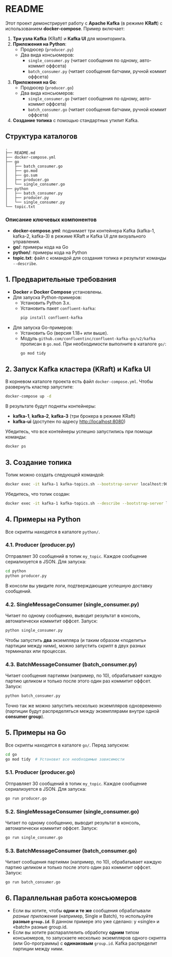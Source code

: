 # README

Этот проект демонстрирует работу с **Apache Kafka** (в режиме **KRaft**) с использованием **docker-compose**. Пример включает:

1. **Три узла Kafka** (KRaft) и **Kafka UI** для мониторинга.
2. **Приложения на Python**:
   - Продюсер (`producer.py`)
   - Два вида консьюмеров:
     - `single_consumer.py` (читает сообщения по одному, авто-коммит оффсета)
     - `batch_consumer.py` (читает сообщения батчами, ручной коммит оффсета)
3. **Приложения на Go**:
   - Продюсер (`producer.go`)
   - Два вида консьюмеров:
     - `single_consumer.go` (читает сообщения по одному, авто-коммит оффсета)
     - `batch_consumer.go` (читает сообщения батчами, ручной коммит оффсета)
4. **Создание топика** с помощью стандартных утилит Kafka.

## Структура каталогов

```
.
├── README.md
├── docker-compose.yml
├── go
│   ├── batch_consumer.go
│   ├── go.mod
│   ├── go.sum
│   ├── producer.go
│   └── single_consumer.go
├── python
│   ├── batch_consumer.py
│   ├── producer.py
│   └── single_consumer.py
└── topic.txt
```

### Описание ключевых компонентов

- **docker-compose.yml**: поднимает три контейнера Kafka (kafka-1, kafka-2, kafka-3) в режиме KRaft и Kafka UI для визуального управления.
- **go/**: примеры кода на Go
- **python/**: примеры кода на Python
- **topic.txt**: файл с командой для создания топика и результат команды `--describe`.

## 1. Предварительные требования

- **Docker** и **Docker Compose** установлены.
- Для запуска Python-примеров:
  - Установить Python 3.x.
  - Установить пакет `confluent-kafka`:
    ```bash
    pip install confluent-kafka
    ```
- Для запуска Go-примеров:
  - Установить Go (версия 1.18+ или выше).
  - Модуль `github.com/confluentinc/confluent-kafka-go/v2/kafka` прописан в `go.mod`.
    При необходимости выполните в каталоге `go/`:
    ```bash
    go mod tidy
    ```

## 2. Запуск Kafka кластера (KRaft) и Kafka UI

В корневом каталоге проекта есть файл `docker-compose.yml`. Чтобы развернуть кластер запустите:

```bash
docker-compose up -d
```

В результате будут подняты контейнеры:
- **kafka-1**, **kafka-2**, **kafka-3** (три брокера в режиме KRaft)
- **kafka-ui** (доступен по адресу [http://localhost:8080](http://localhost:8080))

Убедитесь, что все контейнеры успешно запустились при помощи команды:

```bash
docker ps
```

## 3. Создание топика

Топик можно создать следующей командой:

```bash
docker exec -it kafka-1 kafka-topics.sh --bootstrap-server localhost:9094 --create --topic my_topic --partitions 3 --replication-factor 2
```

Убедитесь, что топик создан:

```bash
docker exec -it kafka-1 kafka-topics.sh --describe --bootstrap-server localhost:9094 --topic my_topic
```

## 4. Примеры на Python

Все скрипты находятся в каталоге `python/`.

### 4.1. Producer (producer.py)

Отправляет 30 сообщений в топик `my_topic`. Каждое сообщение сериализуется в JSON. Для запуска:

```bash
cd python
python producer.py
```

В консоли вы увидите логи, подтверждающие успешную доставку сообщений.

### 4.2. SingleMessageConsumer (single_consumer.py)

Читает по одному сообщению, выводит результат в консоль, автоматически коммитит оффсет. Запуск:

```bash
python single_consumer.py
```

Чтобы запустить **два** экземпляра (и таким образом «поделить» партиции между ними), можно запустить скрипт в двух разных терминалах или процессах.

### 4.3. BatchMessageConsumer (batch_consumer.py)

Читает сообщения партиями (например, по 10), обрабатывает каждую партию целиком и только после этого один раз коммитит оффсет. Запуск:

```bash
python batch_consumer.py
```

Точно так же можно запустить несколько экземпляров одновременно (партиции будут распределяться между экземплярами внутри одной **consumer group**).

## 5. Примеры на Go

Все скрипты находятся в каталоге `go/`. Перед запуском:

```bash
cd go
go mod tidy  # Установит все необходимые зависимости
```

### 5.1. Producer (producer.go)

Отправляет 30 сообщений в топик `my_topic`. Каждое сообщение сериализуется в JSON. Для запуска:

```bash
go run producer.go
```

### 5.2. SingleMessageConsumer (single_consumer.go)

Читает по одному сообщению, выводит результат в консоль, автоматически коммитит оффсет. Запуск:

```bash
go run single_consumer.go
```

### 5.3. BatchMessageConsumer (batch_consumer.go)

Читает сообщения партиями (например, по 10), обрабатывает каждую партию целиком и только после этого один раз коммитит оффсет. Запуск:

```bash
go run batch_consumer.go
```

## 6. Параллельная работа консьюмеров

- Если вы хотите, чтобы **одни и те же** сообщения обрабатывали *разные приложения* (например, Single и Batch), то используйте **разные `group.id`**. В данном примере это уже сделано: у «single» и «batch» разные group.id.
- Если вы хотите распараллелить обработку **одним** типом консьюмеров, то запускаете несколько экземпляров одного скрипта (или Go-программы) с **одинаковым** `group.id`. Kafka распределит партиции между ними.
